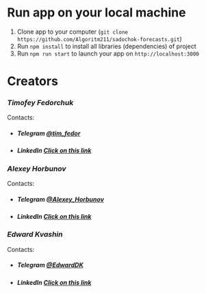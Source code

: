# Run app on your local machine

1. Clone app to your computer (`git clone https://github.com/Algoritm211/sadochok-forecasts.git`)
2. Run `npm install` to install all libraries (dependencies) of project
3. Run `npm run start` to launch your app on `http://localhost:3000`

# Creators
### <i>Timofey Fedorchuk</i>
  Contacts:
  * ##### Telegram [@tim_fedor](https://t.me/tim_fedor)
  * ##### LinkedIn [Click on this link](https://www.linkedin.com/in/%D1%82%D0%B8%D0%BC%D0%BE%D1%84%D0%B5%D0%B9-%D1%84%D0%B5%D0%B4%D0%BE%D1%80%D1%87%D1%83%D0%BA-251872150/)
  
### <i>Alexey Horbunov</i>
  Contacts:
  * ##### Telegram [@Alexey_Horbunov](https://t.me/Alexey_Horbunov)
  * ##### LinkedIn [Click on this link](https://www.linkedin.com/in/alexey-horbunov211/)
  
### <i>Edward Kvashin</i>
  Contacts:
  * ##### Telegram [@EdwardDK](https://t.me/EdwardDK)
  * ##### LinkedIn [Click on this link](https://www.linkedin.com/in/edward-kvashin-8987941a3/)
